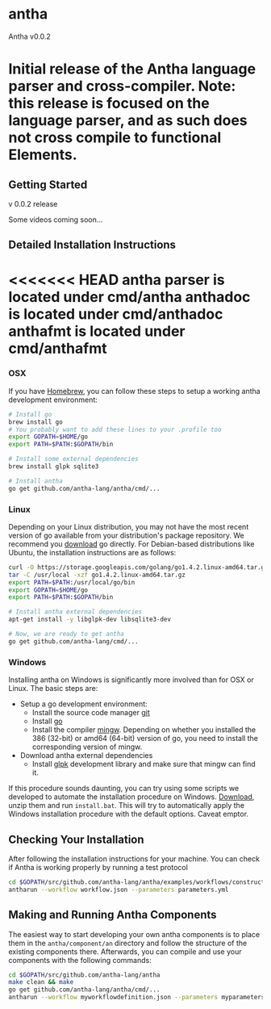 # antha
Antha v0.0.2

Initial release of the Antha language parser and cross-compiler. Note: this release is focused on the language parser, and as such does not cross compile to functional Elements.
=======
## Getting Started
v 0.0.2 release

Some videos coming soon... 

## Detailed Installation Instructions

<<<<<<< HEAD
antha parser is located under cmd/antha
anthadoc is located under cmd/anthadoc
anthafmt is located under cmd/anthafmt
=======
### OSX

If you have [Homebrew](http://brew.sh/), you can follow these steps to setup
a working antha development environment:
```sh
# Install go
brew install go
# You probably want to add these lines to your .profile too
export GOPATH=$HOME/go
export PATH=$PATH:$GOPATH/bin

# Install some external dependencies
brew install glpk sqlite3

# Install antha
go get github.com/antha-lang/antha/cmd/...
```

### Linux

Depending on your Linux distribution, you may not have the most recent version
of go available from your distribution's package repository. We recommend you
[download](https://golang.org/) go directly. For Debian-based distributions like
Ubuntu, the installation instructions are as follows:
```sh
curl -O https://storage.googleapis.com/golang/go1.4.2.linux-amd64.tar.gz
tar -C /usr/local -xzf go1.4.2.linux-amd64.tar.gz
export PATH=$PATH:/usr/local/go/bin
export GOPATH=$HOME/go
export PATH=$PATH:$GOPATH/bin

# Install antha external dependencies
apt-get install -y libglpk-dev libsqlite3-dev

# Now, we are ready to get antha
go get github.com/antha-lang/cmd/...
```

### Windows

Installing antha on Windows is significantly more involved than for OSX or
Linux. The basic steps are:

  - Setup a go development environment:
    - Install the source code manager [git](https://git-scm.com/download/win)
    - Install [go](https://golang.org/dl/)
    - Install the compiler [mingw](http://sourceforge.net/projects/mingw/files/Installer/mingw-get-setup.exe/download).
      Depending on whether you installed the 386 (32-bit) or amd64 (64-bit) version
      of go, you need to install the corresponding version of mingw.
  - Download antha external dependencies
    - Install [glpk](http://sourceforge.net/projects/winglpk/) development library and make sure that
      mingw can find it.

If this procedure sounds daunting, you can try using some scripts we developed
to automate the installation procedure on Windows.
[Download](scripts/windows/windows-install.zip), unzip them and run
``install.bat``. This will try to automatically apply the Windows installation
procedure with the default options. Caveat emptor.

## Checking Your Installation

After following the installation instructions for your machine. You can check
if Antha is working properly by running a test protocol
```sh
cd $GOPATH/src/github.com/antha-lang/antha/examples/workflows/constructassembly
antharun --workflow workflow.json --parameters parameters.yml
```

## Making and Running Antha Components

The easiest way to start developing your own antha components is to place them
in the ``antha/component/an`` directory and follow the structure of the
existing components there. Afterwards, you can compile and use your components
with the following commands:
```sh
cd $GOPATH/src/github.com/antha-lang/antha
make clean && make
go get github.com/antha-lang/antha/cmd/...
antharun --workflow myworkflowdefinition.json --parameters myparameters.yml
```
